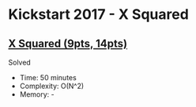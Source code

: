 # Kickstart 2017 - X Squared

## [X Squared (9pts, 14pts)](https://codingcompetitions.withgoogle.com/kickstart/round/0000000000201c98/0000000000201b7a)

Solved

* Time: 50 minutes
* Complexity: O(N^2)
* Memory: -
